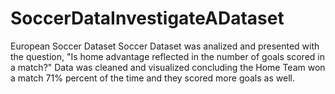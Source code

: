 # SoccerDataInvestigateADataset
European Soccer Dataset
Soccer Dataset was analized and presented with the question, "Is home advantage reflected in the number of goals scored in a match?"
Data was cleaned and visualized concluding the Home Team won a match 71% percent of the time and they scored more goals as well.
